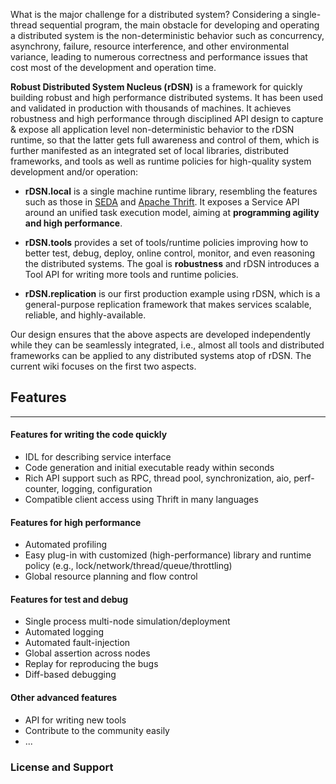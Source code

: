 What is the major challenge for a distributed system? Considering a single-thread sequential program, the main obstacle for developing and operating a distributed system is the non-deterministic behavior such as concurrency, asynchrony, failure, resource interference, and other environmental variance, leading to numerous correctness and performance issues that cost most of the development and operation time.

**Robust Distributed System Nucleus (rDSN)** is a framework for quickly building robust and high performance distributed systems. It has been used and validated in production with thousands of machines. It achieves robustness and high performance through disciplined API design to capture & expose all application level non-deterministic behavior to the rDSN runtime, so that the latter gets full awareness and control of them, which is further manifested as an integrated set of local libraries, distributed frameworks, and tools as well as runtime policies for high-quality system development and/or operation:

* **rDSN.local** is a single machine runtime library, resembling the features such as those in [SEDA](http://www.eecs.harvard.edu/~mdw/proj/seda/) and [Apache Thrift](https://thrift.apache.org/). It exposes a Service API around an unified task execution model, aiming at **programming agility and high performance**. 

* **rDSN.tools** provides a set of tools/runtime policies improving how to better test, debug, deploy, online control, monitor, and even reasoning the distributed systems. The goal is **robustness** and rDSN introduces a Tool API for writing more tools and runtime policies.

* **rDSN.replication** is our first production example using rDSN, which is a general-purpose replication framework that makes services scalable, reliable, and highly-available.

Our design ensures that the above aspects are developed independently while they can be seamlessly integrated, i.e., almost all tools and distributed frameworks can be applied to any distributed systems atop of rDSN. The current wiki focuses on the first two aspects.

## Features
***
#### Features for writing the code quickly
* IDL for describing service interface
* Code generation and initial executable ready within seconds
* Rich API support such as RPC, thread pool, synchronization, aio, perf-counter, logging, configuration
* Compatible client access using Thrift in many languages

#### Features for high performance
* Automated profiling
* Easy plug-in with customized (high-performance) library and runtime policy (e.g., lock/network/thread/queue/throttling)
* Global resource planning and flow control

#### Features for test and debug
* Single process multi-node simulation/deployment
* Automated logging
* Automated fault-injection
* Global assertion across nodes
* Replay for reproducing the bugs
* Diff-based debugging

#### Other advanced features
* API for writing new tools
* Contribute to the community easily
* ...

### License and Support

